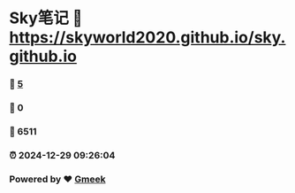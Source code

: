 # Sky笔记 :link: https://skyworld2020.github.io/sky.github.io 
### :page_facing_up: [5](https://skyworld2020.github.io/sky.github.io/tag.html) 
### :speech_balloon: 0 
### :hibiscus: 6511 
### :alarm_clock: 2024-12-29 09:26:04 
### Powered by :heart: [Gmeek](https://github.com/Meekdai/Gmeek)
